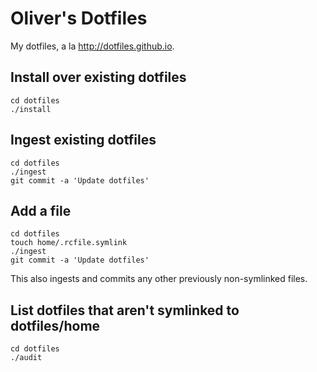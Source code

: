 # Oliver's Dotfiles

My dotfiles, a la <http://dotfiles.github.io>.

## Install over existing dotfiles

```shell
cd dotfiles
./install
```

## Ingest existing dotfiles

```shell
cd dotfiles
./ingest
git commit -a 'Update dotfiles'
```

## Add a file

```shell
cd dotfiles
touch home/.rcfile.symlink
./ingest
git commit -a 'Update dotfiles'
```

This also ingests and commits any other previously non-symlinked files.

## List dotfiles that aren't symlinked to dotfiles/home

```shell
cd dotfiles
./audit
```
